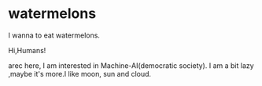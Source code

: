 # watermelons
I wanna to eat watermelons.

Hi,Humans!

arec here, I am interested in Machine-AI(democratic society).
I am a bit lazy ,maybe it's more.I like moon, sun and cloud.
